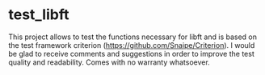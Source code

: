 # test_libft
This project allows to test the functions necessary for libft and is based on the test framework criterion (https://github.com/Snaipe/Criterion). I would be glad to receive comments and suggestions in order to improve the test quality and readability.
Comes with no warranty whatsoever.
